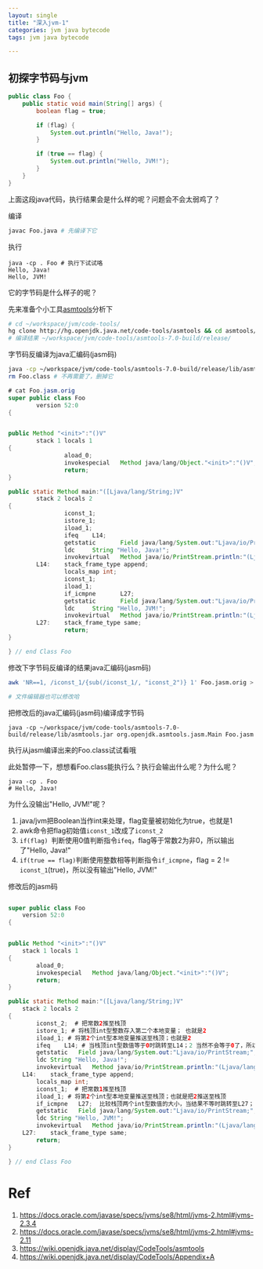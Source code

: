 ```yaml
---
layout: single
title: "深入jvm-1"
categories: jvm java bytecode
tags: jvm java bytecode

---
```


初探字节码与jvm
--------------

```java
public class Foo {
    public static void main(String[] args) {
        boolean flag = true;

        if (flag) {
            System.out.println("Hello, Java!");
        }

        if (true == flag) {
            System.out.println("Hello, JVM!");
        }
    }
}
```

上面这段java代码，执行结果会是什么样的呢？问题会不会太弱鸡了？

编译
```bash
javac Foo.java # 先编译下它
```

执行
```
java -cp . Foo # 执行下试试咯
Hello, Java!
Hello, JVM!
```

它的字节码是什么样子的呢？

先来准备个小工具[asmtools](https://wiki.openjdk.java.net/display/CodeTools/asmtools)分析下

```bash
# cd ~/workspace/jvm/code-tools/
hg clone http://hg.openjdk.java.net/code-tools/asmtools && cd asmtools/build && ant
# 编译结果 ~/workspace/jvm/code-tools/asmtools-7.0-build/release/
```

字节码反编译为java汇编码(jasm码)
```bash
java -cp ~/workspace/jvm/code-tools/asmtools-7.0-build/release/lib/asmtools.jar org.openjdk.asmtools.jdis.Main Foo.class > Foo.jasm.orig
rm Foo.class # 不再需要了，删掉它
```

```java
# cat Foo.jasm.orig
super public class Foo
        version 52:0
{


public Method "<init>":"()V"
        stack 1 locals 1
{
                aload_0;
                invokespecial   Method java/lang/Object."<init>":"()V";
                return;
}

public static Method main:"([Ljava/lang/String;)V"
        stack 2 locals 2
{
                iconst_1;
                istore_1;
                iload_1;
                ifeq    L14;
                getstatic       Field java/lang/System.out:"Ljava/io/PrintStream;";
                ldc     String "Hello, Java!";
                invokevirtual   Method java/io/PrintStream.println:"(Ljava/lang/String;)V";
        L14:    stack_frame_type append; 
                locals_map int;
                iconst_1;
                iload_1;
                if_icmpne       L27;
                getstatic       Field java/lang/System.out:"Ljava/io/PrintStream;";
                ldc     String "Hello, JVM!";
                invokevirtual   Method java/io/PrintStream.println:"(Ljava/lang/String;)V";
        L27:    stack_frame_type same;
                return;
}

} // end Class Foo
```

修改下字节码反编译的结果java汇编码(jasm码)
```bash
awk 'NR==1, /iconst_1/{sub(/iconst_1/, "iconst_2")} 1' Foo.jasm.orig > Foo.jasm # 把第一个iconst_1改为iconst_2

# 文件编辑器也可以修改哈
```

把修改后的java汇编码(jasm码)编译成字节码
```
java -cp ~/workspace/jvm/code-tools/asmtools-7.0-build/release/lib/asmtools.jar org.openjdk.asmtools.jasm.Main Foo.jasm
```

执行从jasm编译出来的Foo.class试试看哦

此处暂停一下，想想看Foo.class能执行么？执行会输出什么呢？为什么呢？
```
java -cp . Foo
# Hello, Java!
```

为什么没输出"Hello, JVM!"呢？

1. java/jvm把Boolean当作int来处理，flag变量被初始化为true，也就是1
1. awk命令把flag初始值`iconst_1`改成了`iconst_2`
1. `if(flag) `判断使用0值判断指令`ifeq`，flag等于常数2为非0，所以输出了"Hello, Java!"
1. `if(true == flag)`判断使用整数相等判断指令`if_icmpne`，flag = 2 != `iconst_1`(true)，所以没有输出"Hello, JVM!"

修改后的jasm码
```java

super public class Foo
	version 52:0
{


public Method "<init>":"()V"
	stack 1 locals 1
{
		aload_0;
		invokespecial	Method java/lang/Object."<init>":"()V";
		return;
}

public static Method main:"([Ljava/lang/String;)V"
	stack 2 locals 2
{
		iconst_2;  # 把常数2推至栈顶
		istore_1; # 将栈顶int型整数存入第二个本地变量； 也就是2
		iload_1; # 将第2个int型本地变量推送至栈顶；也就是2
		ifeq	L14; # 当栈顶int型数值等于0时跳转至L14；2 当然不会等于0了，所以不跳转
		getstatic	Field java/lang/System.out:"Ljava/io/PrintStream;";
		ldc	String "Hello, Java!";
		invokevirtual	Method java/io/PrintStream.println:"(Ljava/lang/String;)V";
	L14:	stack_frame_type append;
		locals_map int;
		iconst_1;  # 把常数1推至栈顶
		iload_1; # 将第2个int型本地变量推送至栈顶；也就是把2推送至栈顶
		if_icmpne	L27;  比较栈顶两个int型数值的大小，当结果不等时跳转至L27； 2 != 1 所以跳到了L27
		getstatic	Field java/lang/System.out:"Ljava/io/PrintStream;";
		ldc	String "Hello, JVM!";
		invokevirtual	Method java/io/PrintStream.println:"(Ljava/lang/String;)V";
	L27:	stack_frame_type same;
		return;
}

} // end Class Foo

```

# Ref
1. https://docs.oracle.com/javase/specs/jvms/se8/html/jvms-2.html#jvms-2.3.4
1. https://docs.oracle.com/javase/specs/jvms/se8/html/jvms-2.html#jvms-2.11
1. https://wiki.openjdk.java.net/display/CodeTools/asmtools
1. https://wiki.openjdk.java.net/display/CodeTools/Appendix+A
